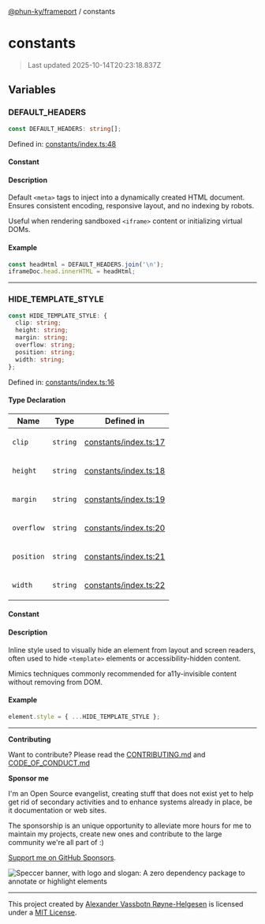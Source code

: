 [@phun-ky/frameport](README.md) / constants

# constants

> Last updated 2025-10-14T20:23:18.837Z

## Variables

### DEFAULT_HEADERS

```ts
const DEFAULT_HEADERS: string[];
```

Defined in: [constants/index.ts:48](https://github.com/phun-ky/frameport/blob/main/src/constants/index.ts#L48)

#### Constant

#### Description

Default `<meta>` tags to inject into a dynamically created HTML document.
Ensures consistent encoding, responsive layout, and no indexing by robots.

Useful when rendering sandboxed `<iframe>` content or initializing virtual DOMs.

#### Example

```ts
const headHtml = DEFAULT_HEADERS.join('\n');
iframeDoc.head.innerHTML = headHtml;
```

---

### HIDE_TEMPLATE_STYLE

```ts
const HIDE_TEMPLATE_STYLE: {
  clip: string;
  height: string;
  margin: string;
  overflow: string;
  position: string;
  width: string;
};
```

Defined in: [constants/index.ts:16](https://github.com/phun-ky/frameport/blob/main/src/constants/index.ts#L16)

#### Type Declaration

<table>
<thead>
<tr>
<th>Name</th>
<th>Type</th>
<th>Defined in</th>
</tr>
</thead>
<tbody>
<tr>
<td>

<a id="clip"></a> `clip`

</td>
<td>

`string`

</td>
<td>

[constants/index.ts:17](https://github.com/phun-ky/frameport/blob/main/src/constants/index.ts#L17)

</td>
</tr>
<tr>
<td>

<a id="height"></a> `height`

</td>
<td>

`string`

</td>
<td>

[constants/index.ts:18](https://github.com/phun-ky/frameport/blob/main/src/constants/index.ts#L18)

</td>
</tr>
<tr>
<td>

<a id="margin"></a> `margin`

</td>
<td>

`string`

</td>
<td>

[constants/index.ts:19](https://github.com/phun-ky/frameport/blob/main/src/constants/index.ts#L19)

</td>
</tr>
<tr>
<td>

<a id="overflow"></a> `overflow`

</td>
<td>

`string`

</td>
<td>

[constants/index.ts:20](https://github.com/phun-ky/frameport/blob/main/src/constants/index.ts#L20)

</td>
</tr>
<tr>
<td>

<a id="position"></a> `position`

</td>
<td>

`string`

</td>
<td>

[constants/index.ts:21](https://github.com/phun-ky/frameport/blob/main/src/constants/index.ts#L21)

</td>
</tr>
<tr>
<td>

<a id="width"></a> `width`

</td>
<td>

`string`

</td>
<td>

[constants/index.ts:22](https://github.com/phun-ky/frameport/blob/main/src/constants/index.ts#L22)

</td>
</tr>
</tbody>
</table>

#### Constant

#### Description

Inline style used to visually hide an element from layout and screen readers,
often used to hide `<template>` elements or accessibility-hidden content.

Mimics techniques commonly recommended for a11y-invisible content without removing from DOM.

#### Example

```ts
element.style = { ...HIDE_TEMPLATE_STYLE };
```

---

**Contributing**

Want to contribute? Please read the [CONTRIBUTING.md](https://github.com/phun-ky/frameport/blob/main/CONTRIBUTING.md) and [CODE_OF_CONDUCT.md](https://github.com/phun-ky/frameport/blob/main/CODE_OF_CONDUCT.md)

**Sponsor me**

I'm an Open Source evangelist, creating stuff that does not exist yet to help get rid of secondary activities and to enhance systems already in place, be it documentation or web sites.

The sponsorship is an unique opportunity to alleviate more hours for me to maintain my projects, create new ones and contribute to the large community we're all part of :)

[Support me on GitHub Sponsors](https://github.com/sponsors/phun-ky).

![Speccer banner, with logo and slogan: A zero dependency package to annotate or highlight elements](https://github.com/phun-ky/frameport/blob/main/public/frameport-banner.png?raw=true)

---

This project created by [Alexander Vassbotn Røyne-Helgesen](http://phun-ky.net) is licensed under a [MIT License](https://choosealicense.com/licenses/mit/).
